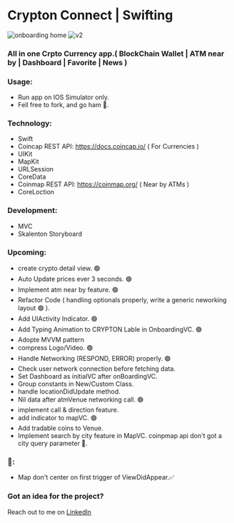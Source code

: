 # Crypton Connect | Swifting 

<!-- <p align="left"><img src="ReadMeAssets/onboarding&home.gif" width="200"><p> -->
![onboarding home](https://user-images.githubusercontent.com/12403216/162145754-e79e8e3b-8529-49a6-9001-e5aad06b9627.gif)
![v2](https://user-images.githubusercontent.com/12403216/162145566-ce1bfd2d-7bf7-4560-b18b-53a9ec8fb254.gif)

<!-- # Read me Credit 💪🏾: [Erick Sanchez](https://github.com/mdrame/My-Simple-App) -->
<!-- # Welcome to Crypton!
<img src="/assets/V1.1.png" width="300px" height="600px" align="left">
<img src="/assets/V1.1DarkMode.png" width="300px" height="600px" > -->
### All in one Crpto Currency app.( BlockChain Wallet |  ATM near by | Dashboard | Favorite | News  )

### Usage:
* Run app on IOS Simulator only.
* Fell free to fork, and go ham 😤.

### Technology:
* Swift
* Coincap REST API: https://docs.coincap.io/ ( For Currencies )
* UIKit 
* MapKit
* URLSession
* CoreData
* Coinmap REST API: https://coinmap.org/ ( Near by ATMs )
* CoreLoction

### Development:
* MVC
* Skalenton Storyboard

### Upcoming: 
- create crypto detail view. 🟢
- Auto Update prices ever 3 seconds. 🟢
- Implement atm near by feature. 🟢
- Refactor Code ( handling optionals properly, write a generic neworking layout 🟢 ).
- Add UIActivity Indicator. 🟢
- Add Typing Animation to CRYPTON Lable in OnboardingVC. 🟢
- Adopte MVVM pattern 
- compress Logo/Video. 🟢
- Handle Networking (RESPOND, ERROR) properly. 🟢
- Check user network connection before fetching data.
- Set Dashboard as initialVC after onBoardingVC.
- Group constants in New/Custom Class.
- handle locationDidUpdate method.
- Nil data after atmVenue networking call. 🟢
- implement call & direction feature. 
- add indicator to mapVC. 🟢
- Add tradable coins to Venue.
- Implement search by city feature in MapVC. coinpmap api don't got a city query parameter 📌.
  


### 🐞:

- Map don't center on first trigger of ViewDidAppear.✅


### Got an idea for the project?
Reach out to me on [LinkedIn](https://www.linkedin.com/in/mohammed-drame-273b17191/) 
